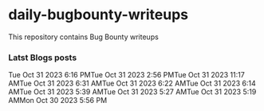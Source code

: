 # daily-bugbounty-writeups
This repository contains Bug Bounty writeups

### Latst Blogs posts
<!-- BLOG-POST-LIST:START -->Tue Oct 31 2023 6:16 PMTue Oct 31 2023 2:56 PMTue Oct 31 2023 11:17 AMTue Oct 31 2023 6:31 AMTue Oct 31 2023 6:22 AMTue Oct 31 2023 6:14 AMTue Oct 31 2023 5:39 AMTue Oct 31 2023 5:27 AMTue Oct 31 2023 5:19 AMMon Oct 30 2023 5:56 PM<!-- BLOG-POST-LIST:END -->
